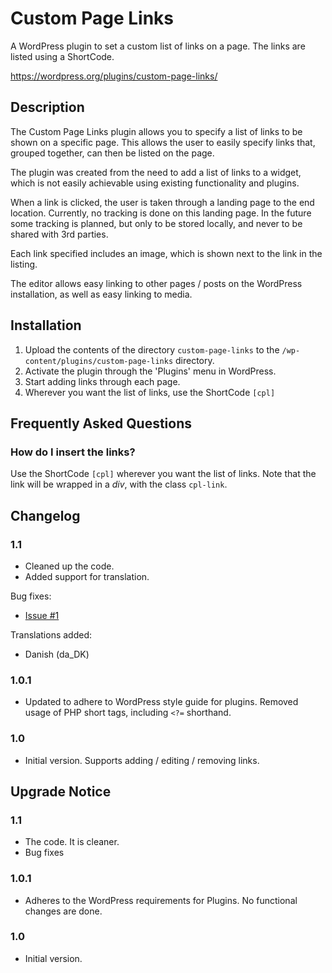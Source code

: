 # Custom Page Links

A WordPress plugin to set a custom list of links on a page.
The links are listed using a ShortCode.

https://wordpress.org/plugins/custom-page-links/

## Description

The Custom Page Links plugin allows you to specify a list of links to be shown on a specific page.
This allows the user to easily specify links that, grouped together, can then be listed on the page.

The plugin was created from the need to add a list of links to a widget, which is not easily achievable using existing functionality and plugins.

When a link is clicked, the user is taken through a landing page to the end location.
Currently, no tracking is done on this landing page. In the future some tracking is planned, but only to be stored locally, and never to be shared with 3rd parties.

Each link specified includes an image, which is shown next to the link in the listing.

The editor allows easy linking to other pages / posts on the WordPress installation, as well as easy linking to media.

## Installation

1. Upload the contents of the directory `custom-page-links` to the `/wp-content/plugins/custom-page-links` directory.
2. Activate the plugin through the 'Plugins' menu in WordPress.
3. Start adding links through each page.
4. Wherever you want the list of links, use the ShortCode `[cpl]`

## Frequently Asked Questions

### How do I insert the links?

Use the ShortCode `[cpl]` wherever you want the list of links.
Note that the link will be wrapped in a *div*, with the class `cpl-link`.

## Changelog

### 1.1
* Cleaned up the code.
* Added support for translation.

Bug fixes:

* [Issue #1](https://github.com/mkholt/custom-page-links/issues/1)

Translations added:

* Danish (da_DK)

### 1.0.1
* Updated to adhere to WordPress style guide for plugins.
  Removed usage of PHP short tags, including `<?=` shorthand.

### 1.0
* Initial version. Supports adding / editing / removing links.

## Upgrade Notice

### 1.1
* The code. It is cleaner.
* Bug fixes

### 1.0.1
* Adheres to the WordPress requirements for Plugins. No functional changes are done.

### 1.0
* Initial version.